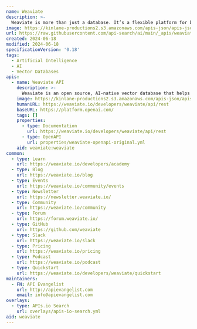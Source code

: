 ```yaml
---
name: Weaviate
description: >-
  Weaviate is more than just a database. It’s a flexible platform for building powerful, production-ready AI applications.
image: https://kinlane-productions2.s3.amazonaws.com/apis-json/apis-json-logo.jpg
url: https://raw.githubusercontent.com/api-search/ai/main/_apis/weaviate/apis.md
created: 2024-06-18
modified: 2024-06-18
specificationVersion: '0.18'
tags:
  - Artificial Intelligence
  - AI
  - Vector Databases
apis:
  - name: Weaviate API
    description: >-
      Weaviate is an open source, AI-native vector database that helps developers create intuitive and reliable AI-powered applications.
    image: https://kinlane-productions2.s3.amazonaws.com/apis-json/apis-json-logo.jpg
    humanURL: https://weaviate.io/developers/weaviate/api/rest
    baseURL: https://platform.openai.com/
    tags: []
    properties:
      - type: Documentation
        url: https://weaviate.io/developers/weaviate/api/rest
      - type: OpenAPI
        url: properties/weaviate-openapi-original.yml  
    aid: weaviate:weaviate
common:
  - type: Learn
    url: https://weaviate.io/developers/academy
  - type: Blog
    url: https://weaviate.io/blog
  - type: Events
    url: https://weaviate.io/community/events
  - type: Newsletter
    url: https://newsletter.weaviate.io/   
  - type: Community
    url: https://weaviate.io/community 
  - type: Forum
    url: https://forum.weaviate.io/ 
  - type: GitHub
    url: https://github.com/weaviate
  - type: Slack
    url: https://weaviate.io/slack    
  - type: Pricing
    url: https://weaviate.io/pricing  
  - type: Podcast
    url: https://weaviate.io/podcast 
  - type: Quickstart
    url: https://weaviate.io/developers/weaviate/quickstart       
maintainers:
  - FN: API Evangelist
    url: http://apievangelist.com
    email: info@apievangelist.com
overlays:
  - type: APIs.io Search
    url: overlays/apis-io-search.yml
aid: weaviate
---
```

